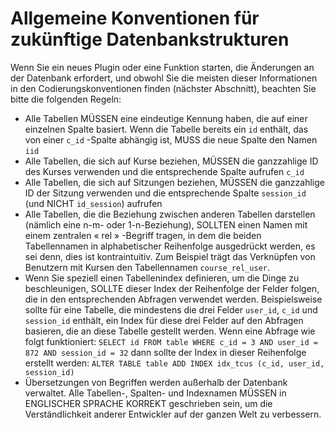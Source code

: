 
# Allgemeine Konventionen für zukünftige Datenbankstrukturen

Wenn Sie ein neues Plugin oder eine Funktion starten, die Änderungen an der Datenbank erfordert, und obwohl Sie die meisten dieser Informationen in den Codierungskonventionen finden \(nächster Abschnitt\), beachten Sie bitte die folgenden Regeln:

* Alle Tabellen MÜSSEN eine eindeutige Kennung haben, die auf einer einzelnen Spalte basiert. Wenn die Tabelle bereits ein `id` enthält, das von einer `c_id` -Spalte abhängig ist, MUSS die neue Spalte den Namen `iid`
* Alle Tabellen, die sich auf Kurse beziehen, MÜSSEN die ganzzahlige ID des Kurses verwenden und die entsprechende Spalte aufrufen `c_id`
* Alle Tabellen, die sich auf Sitzungen beziehen, MÜSSEN die ganzzahlige ID der Sitzung verwenden und die entsprechende Spalte `session_id` \(und NICHT `id_session`\) aufrufen
* Alle Tabellen, die die Beziehung zwischen anderen Tabellen darstellen \(nämlich eine n-m- oder 1-n-Beziehung\), SOLLTEN einen Namen mit einem zentralen « rel » -Begriff tragen, in dem die beiden Tabellennamen in alphabetischer Reihenfolge ausgedrückt werden, es sei denn, dies ist kontraintuitiv. Zum Beispiel trägt das Verknüpfen von Benutzern mit Kursen den Tabellennamen `course_rel_user`.
* Wenn Sie speziell einen Tabellenindex definieren, um die Dinge zu beschleunigen, SOLLTE dieser Index der Reihenfolge der Felder folgen, die in den entsprechenden Abfragen verwendet werden. Beispielsweise sollte für eine Tabelle, die mindestens die drei Felder `user_id`, `c_id` und `session_id` enthält, ein Index für diese drei Felder auf den Abfragen basieren, die an diese Tabelle gestellt werden. Wenn eine Abfrage wie folgt funktioniert: `SELECT id FROM table WHERE c_id = 3 AND user_id = 872 AND session_id = 32` dann sollte der Index in dieser Reihenfolge erstellt werden: `ALTER TABLE table ADD INDEX idx_tcus (c_id, user_id, session_id)`
* Übersetzungen von Begriffen werden außerhalb der Datenbank verwaltet. Alle Tabellen-, Spalten- und Indexnamen MÜSSEN in ENGLISCHER SPRACHE KORREKT geschrieben sein, um die Verständlichkeit anderer Entwickler auf der ganzen Welt zu verbessern.